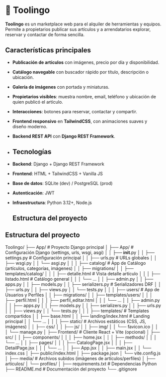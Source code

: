 # 🔧 Toolingo

**Toolingo** es un marketplace web para el alquiler de herramientas y equipos.  
Permite a propietarios publicar sus artículos y a arrendatarios explorar, reservar y contactar de forma sencilla.  

##  Características principales

-  **Publicación de artículos** con imágenes, precio por día y disponibilidad.  
-  **Catálogo navegable** con buscador rápido por título, descripción o ubicación.  
-  **Galería de imágenes** con portada y miniaturas.  
-  **Propietarios visibles**: muestra nombre, email, teléfono y ubicación de quien publicó el artículo.  
-  **Interacciones**: botones para reservar, contactar y compartir.  
-  **Frontend responsivo** en **TailwindCSS**, con animaciones suaves y diseño moderno.  
-  **Backend REST API** con **Django REST Framework**.

-  ##  Tecnologías

- **Backend**: Django + Django REST Framework  
- **Frontend**: HTML + TailwindCSS + Vanilla JS  
- **Base de datos**: SQLite (dev) / PostgreSQL (prod)  
- **Autenticación**: JWT  
- **Infraestructura**: Python 3.12+, Node.js

  ## Estructura del proyecto

##  Estructura del proyecto


Toolingo/
├── App/                                # Proyecto Django principal
│   ├── App/                            # Configuración Django (settings, urls, wsgi, asgi)
│   │   ├── __init__.py
│   │   ├── settings.py                  # Configuración principal
│   │   ├── urls.py                      # URLs globales
│   │   ├── wsgi.py
│   │   └── asgi.py
│   │
│   ├── catalog/                         # App de Catálogo (artículos, categorías, imágenes)
│   │   ├── migrations/
│   │   ├── templates/catalog/
│   │   │   ├── detalle.html             # Vista detalle artículo
│   │   │   ├── listado.html             # Catálogo general
│   │   │   └── ...
│   │   ├── admin.py
│   │   ├── apps.py
│   │   ├── models.py
│   │   ├── serializers.py               # Serializadores DRF
│   │   ├── urls.py
│   │   ├── views.py
│   │   └── tests.py
│   │
│   ├── users/                           # App de Usuarios y Perfiles
│   │   ├── migrations/
│   │   ├── templates/users/
│   │   │   ├── perfil.html
│   │   │   ├── perfil_editar.html
│   │   │   └── ...
│   │   ├── admin.py
│   │   ├── apps.py
│   │   ├── models.py
│   │   ├── serializers.py
│   │   ├── urls.py
│   │   ├── views.py
│   │   └── tests.py
│   │
│   ├── templates/                       # Templates compartidos
│   │   ├── base.html
│   │   ├── landing/index.html           # Landing principal
│   │   └── ...
│   │
│   ├── static/                          # Archivos estáticos (CSS, JS, imágenes)
│   │   ├── css/
│   │   ├── js/
│   │   ├── img/
│   │   └── favicon.ico
│   │
│   └── manage.py
│
├── Frontend/                            # Cliente React + Vite (opcional)
│   ├── src/
│   │   ├── components/
│   │   │   ├── home.jsx
│   │   │   ├── methods/
│   │   │   └── ...
│   │   ├── pages/
│   │   │   ├── CatalogPage.jsx
│   │   │   ├── DetailPage.jsx
│   │   │   └── ...
│   │   ├── App.jsx
│   │   ├── main.jsx
│   │   └── index.css
│   ├── public/index.html
│   ├── package.json
│   └── vite.config.js
│
├── media/                               # Archivos subidos (imágenes de artículos/perfiles)
│   ├── articulos/
│   └── profiles/
│
├── requirements.txt                     # Dependencias Python
├── README.md                            # Documentación del proyecto
└── .gitignore
